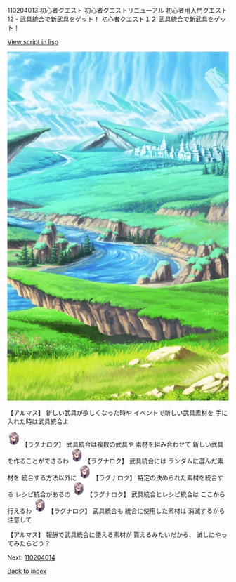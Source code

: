 110204013 初心者クエスト  初心者クエストリニューアル 初心者用入門クエスト 12 - 武具統合で新武具をゲット！ 初心者クエスト１２ 武具統合で新武具をゲット！

[View script in lisp](../scripts/110204013.txt)

![plain.png](../images/backgrounds/plain.png)

【アルマス】
新しい武具が欲しくなった時や
イベントで新しい武具素材を
手に入れた時は武具統合よ

<img src="../images/units/103611.png" alt="103611.png" height="34"/>
【ラグナロク】
武具統合は複数の武具や
素材を組み合わせて
新しい武具を作ることができるわ

<img src="../images/units/103611.png" alt="103611.png" height="34"/>
【ラグナロク】
武具統合には
ランダムに選んだ素材を
統合する方法以外に

<img src="../images/units/103611.png" alt="103611.png" height="34"/>
【ラグナロク】
特定の決められた素材を統合する
レシピ統合があるの

<img src="../images/units/103611.png" alt="103611.png" height="34"/>
【ラグナロク】
武具統合とレシピ統合は
ここから行えるわ

<img src="../images/units/103611.png" alt="103611.png" height="34"/>
【ラグナロク】
武具統合も
統合に使用した素材は
消滅するから注意して

【アルマス】
報酬で武具統合に使える素材が
貰えるみたいだから、
試しにやってみたらどう？

Next: [110204014](110204014.md)

[Back to index](index.md)
